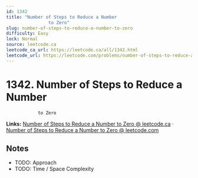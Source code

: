 ```yaml
--- 
id: 1342
title: "Number of Steps to Reduce a Number
                to Zero"
slug: number-of-steps-to-reduce-a-number-to-zero
difficulty: Easy
lock: Normal
source: leetcode.ca
leetcode_ca_url: https://leetcode.ca/all/1342.html
leetcode_url: https://leetcode.com/problems/number-of-steps-to-reduce-a-number-to-zero/
---
```


# 1342. Number of Steps to Reduce a Number
                to Zero

**Links:** [Number of Steps to Reduce a Number
                to Zero @ leetcode.ca](https://leetcode.ca/all/1342.html) · [Number of Steps to Reduce a Number
                to Zero @ leetcode.com](https://leetcode.com/problems/number-of-steps-to-reduce-a-number-to-zero/)

## Notes
- TODO: Approach
- TODO: Time / Space Complexity
